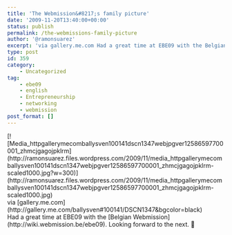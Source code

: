 ```yaml
---
title: 'The Webmission&#8217;s family picture'
date: '2009-11-20T13:40:00+00:00'
status: publish
permalink: /the-webmissions-family-picture
author: '@ramonsuarez'
excerpt: 'via gallery.me.com Had a great time at EBE09 with the Belgian Webmission. Looking forward to the next. :)'
type: post
id: 359
category:
    - Uncategorized
tag:
    - ebe09
    - english
    - Entrepreneurship
    - networking
    - webmission
post_format: []
---
```

<div class="posterous_bookmarklet_entry"><div class="p_embed p_image_embed">[![Media_httpgallerymecomballysven100141dscn1347webjpgver12586597700001_zhmcjgagojpklrm](http://ramonsuarez.files.wordpress.com/2009/11/media_httpgallerymecomballysven100141dscn1347webjpgver12586597700001_zhmcjgagojpklrm-scaled1000.jpg?w=300)](http://ramonsuarez.files.wordpress.com/2009/11/media_httpgallerymecomballysven100141dscn1347webjpgver12586597700001_zhmcjgagojpklrm-scaled1000.jpg)</div><div class="posterous_quote_citation">via [gallery.me.com](http://gallery.me.com/ballysven#100141/DSCN1347&bgcolor=black)</div>Had a great time at EBE09 with the [Belgian Webmission](http://wiki.webmission.be/ebe09). Looking forward to the next. 🙂

</div>